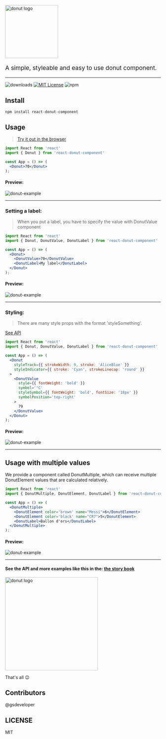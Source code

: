 <img src="https://i.ibb.co/j6df7Wy/logo.png" alt="donut logo" title="donut logo" width="171">
<br>

<p style="font-size: 1.2rem;">A simple, styleable and easy to use donut component.</p>
<hr />

![downloads][downloads-badge]
[![MIT License][license-badge]][license]
![npm](https://img.shields.io/npm/v/react-donut-component)

## Install

```
npm install react-donut-component
```

## Usage

> [Try it out in the browser][code-sandbox-try-it-out]

```jsx
import React from 'react'
import { Donut } from 'react-donut-component' 

const App = () => (  
  <Donut>70</Donut>
);

```
#### Preview: 
![donut-example](https://i.ibb.co/P6RnW0x/image.png)

<hr />

### Setting a label:
> When you put a label, you have to specify the value with DonutValue component
```jsx
import React from 'react'
import { Donut, DonutValue, DonutLabel } from 'react-donut-component' 

const App = () => (
  <Donut>
    <DonutValue>70</DonutValue>
    <DonutLabel>My label</DonutLabel>
  </Donut>
);

```
#### Preview: 
![donut-example](https://i.ibb.co/wwbBkQw/image.png)

<hr />

### Styling: 
> There are many style props with the format 'styleSomething'.

[See API](https://5f711adb6ec1620022e842dc-wucwtrunim.chromatic.com/?path=/story/donut--simple-donut)
```jsx
import React from 'react'
import { Donut, DonutValue, DonutLabel } from 'react-donut-component' 

const App = () => (
  <Donut
    styleTrack={{ strokeWidth: 9, stroke: 'AliceBlue' }}
    styleIndicator={{ stroke: 'Cyan', strokeLinecap: 'round' }}
  >
    <DonutValue
      style={{ fontWeight: 'bold' }}
      symbol='°C'
      styleSymbol={{ fontWeight: 'bold', fontSize: '18px' }}
      symbolPosition='top-right'
    >
      79
    </DonutValue>
  </Donut>
);
```
#### Preview: 
![donut-example](https://i.ibb.co/3d1HN7D/image.png)

<hr />

## Usage with multiple values
We provide a component called DonutMultiple, which can receive multiple DonutElement values that are calculated relatively. 

```jsx
import React from 'react'
import { DonutMultiple, DonutElement, DonutLabel } from 'react-donut-component' 

const App = () => (
  <DonutMultiple>
    <DonutElement color='brown' name="Messi">6</DonutElement>
    <DonutElement color='black' name="CR7">5</DonutElement>
    <DonutLabel>Ballon d'ors</DonutLabel>
  </DonutMultiple>
);
```
#### Preview: 
![donut-example](https://i.ibb.co/gVHhH50/image.png)

<hr />

#### See the API and more examples like this in the: [the story book](https://5f711adb6ec1620022e842dc-wucwtrunim.chromatic.com/?path=/story/donut--simple-donut)
<img src="https://i.ibb.co/18kDxtj/donut-test.png" alt="donut logo" title="donut logo" width="300">


That's all :wink:

## Contributors

@gsdeveloper
   
## LICENSE

MIT

[npm]: https://www.npmjs.com/
[node]: https://nodejs.org
[build-badge]:
  https://img.shields.io/travis/downshift-js/downshift.svg?style=flat-square
[build]: https://travis-ci.org/downshift-js/downshift
[coverage-badge]:
  https://img.shields.io/codecov/c/github/downshift-js/downshift.svg?style=flat-square
[coverage]: https://codecov.io/github/downshift-js/downshift
[version-badge]: https://img.shields.io/npm/v/downshift.svg?style=flat-square
[package]: https://www.npmjs.com/package/react-donut-component
[downloads-badge]: https://img.shields.io/npm/dm/react-donut-component
[license-badge]: https://img.shields.io/npm/l/downshift.svg?style=flat-square
[license]: https://github.com/downshift-js/downshift/blob/master/LICENSE
[code-sandbox-try-it-out]:
  https://codesandbox.io/s/react-donut-component-example-cy1yb?file=/src/App.tsx
